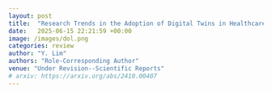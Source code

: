 ```yaml
---
layout: post
title:  "Research Trends in the Adoption of Digital Twins in Healthcare: Applying Structural Topic Modeling"
date:   2025-06-15 22:21:59 +00:00
image: /images/dol.png
categories: review
author: "Y. Lim"
authors: "Role-Corresponding Author"
venue: "Under Revision--Scientific Reports"
# arxiv: https://arxiv.org/abs/2410.00407
---
```

